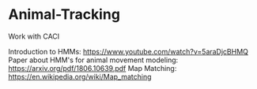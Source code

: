 # Animal-Tracking
Work with CACI

Introduction to HMMs: https://www.youtube.com/watch?v=5araDjcBHMQ
Paper about HMM's for animal movement modeling: https://arxiv.org/pdf/1806.10639.pdf
Map Matching: https://en.wikipedia.org/wiki/Map_matching